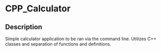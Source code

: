 # CPP_Calculator

## Description
Simple calculator application to be ran via the command line. Utilizes C++ classes and separation of functions and definitions.
